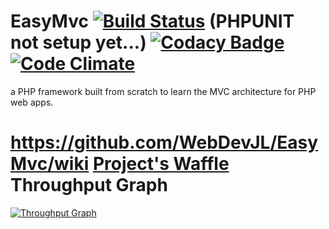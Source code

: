 EasyMvc [![Build Status](https://travis-ci.org/WebDevJL/EasyMvc.svg?branch=master)](https://travis-ci.org/WebDevJL/EasyMvc) (PHPUNIT not setup yet...) [![Codacy Badge](https://api.codacy.com/project/badge/grade/a9c5a146e7d549b9abb5ad64d474ac79)](https://www.codacy.com/app/webdev-jl/EasyMvc) [![Code Climate](https://codeclimate.com/github/WebDevJL/EasyMvc/badges/gpa.svg)](https://codeclimate.com/github/WebDevJL/EasyMvc)
=====================
a PHP framework built from scratch to learn the MVC architecture for PHP web apps.

https://github.com/WebDevJL/EasyMvc/wiki
[Project's Waffle](https://waffle.io/WebDevJL/EasyMvc) Throughput Graph
=====================
[![Throughput Graph](https://graphs.waffle.io/WebDevJL/EasyMvc/throughput.svg)](https://waffle.io/WebDevJL/EasyMvc/metrics)
